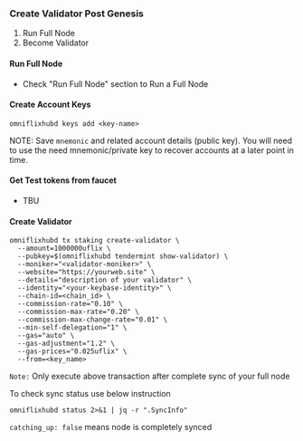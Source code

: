 ### Create Validator Post Genesis

1. Run Full Node
2. Become Validator

#### Run Full Node
  - Check "Run Full Node" section to Run a Full Node

#### Create Account Keys 
```
omniflixhubd keys add <key-name>
```

NOTE: Save `mnemonic` and related account details (public key). You will need to use the need mnemonic/private key to recover accounts at a later point in time.
#### Get Test tokens from faucet
 - TBU 
#### Create Validator


```
omniflixhubd tx staking create-validator \
  --amount=1000000uflix \
  --pubkey=$(omniflixhubd tendermint show-validator) \
  --moniker="<validator-moniker>" \
  --website="https://yourweb.site" \
  --details="description of your validator" \
  --identity="<your-keybase-identity>" \
  --chain-id=<chain_id> \
  --commission-rate="0.10" \
  --commission-max-rate="0.20" \
  --commission-max-change-rate="0.01" \
  --min-self-delegation="1" \
  --gas="auto" \
  --gas-adjustment="1.2" \
  --gas-prices="0.025uflix" \
  --from=<key_name>
```
`Note:`  Only execute above transaction after complete sync of your full node

To  check sync status use below instruction

`omniflixhubd status 2>&1 | jq -r ".SyncInfo"` 

`catching_up: false` means node is completely synced


